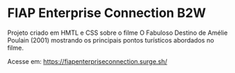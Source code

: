# FIAP Enterprise Connection B2W

Projeto criado em HMTL e CSS sobre o filme O Fabuloso Destino de Amélie Poulain (2001) mostrando os principais pontos turísticos abordados no filme.

Acesse em: https://fiapenterpriseconnection.surge.sh/

